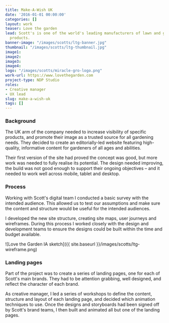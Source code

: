 ```yaml
---
title: Make-A-Wish UK
date: '2016-01-01 00:00:00'
categories: []
layout: work
teaser: Love the garden
lead: Scott's is one of the world's leading manufacturers of lawn and garden care
  products.
banner-image: "/images/scotts/ltg-banner.jpg"
thumbnail: "/images/scotts/ltg-thumbnail.jpg"
image1: 
image2: 
image3: 
image4: 
logo: "/images/scotts/miracle-gro-logo.png"
work-url: https://www.lovethegarden.com
project-type: NDP Studio
roles:
- Creative manager
- UX lead
slug: make-a-wish-uk
tags: []
---
```



### Background

<p>The UK arm of the company needed to increase visibility of specific products, and promote their image as a trusted source for all gardening needs. They decided to create an editorially-led website featuring high-quality, informative content for gardeners of all ages and abilities.</p>

<p>Their first version of the site had proved the concept was good, but more work was needed to fully realise its potential. The design needed improving, the build was not good enough to support their ongoing objectives – and it needed to work well across mobile, tablet and desktop.</p>

<h3>Process</h3>

<p>Working with Scott's digital team I conducted a basic survey with the intended audience. This allowed us to test our assumptions and make sure the content and structure would be useful for the intended audiences.</p>

<p>I developed the new site structure, creating site maps, user journeys and wireframes. During this process I worked closely with the design and development teams to ensure the designs could be built within the time and budget available.</p>

![Love the Garden IA sketch]({{ site.baseurl }}/images/scotts/ltg-wireframe.png)

<h3>Landing pages</h3>

<p>Part of the project was to create a series of landing pages, one for each of Scott's main brands. They had to be attention grabbing, well designed, and reflect the character of each brand.</p>

<p>As creative manager, I led a series of workshops to define the content, structure and layout of each landing page, and decided which animation techniques to use. Once the designs and storyboards had been signed off by Scott's brand teams, I then built and animated all but one of the landing pages.</p>